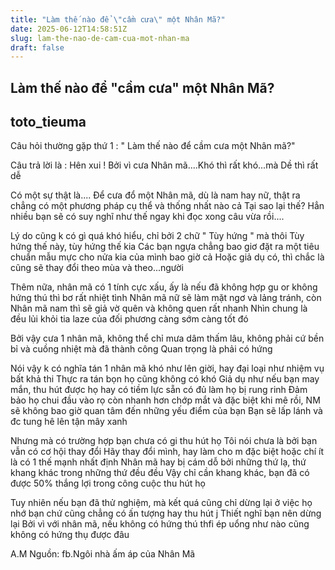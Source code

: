 ```yaml
---
title: "Làm thế nào để \"cầm cưa\" một Nhân Mã?"
date: 2025-06-12T14:58:51Z
slug: lam-the-nao-de-cam-cua-mot-nhan-ma
draft: false
---
```


## Làm thế nào để "cầm cưa" một Nhân Mã?

## toto_tieuma

Câu hỏi thường gặp thứ 1 : " Làm thế nào để cầm cưa một Nhân mã?"
 
Câu trả lời là : Hên xui ! Bởi vì cưa Nhân mã....Khó thì rất khó...mà Dề thì rất dễ
 
Có một sự thật là....
Để cưa đổ một Nhân mã, dù là nam hay nữ, thật ra chẳng có một phương pháp cụ thể và thống nhất nào cả
Tại sao lại thế? Hẳn nhiều bạn sẽ có suy nghĩ như thế ngay khi đọc xong câu vừa rồi....
 
Lý do cũng k có gì quá khó hiểu, chỉ bởi 2 chữ " Tùy hứng " mà thôi
Tùy hứng thế này, tùy hứng thế kia
Các bạn ngựa chẳng bao giơ đặt ra một tiêu chuẩn mẫu mực cho nửa kia của mình bao giờ cả
Hoặc giả dụ có, thì chắc là cũng sẽ thay đổi theo mùa và theo...người
 
Thêm nữa, nhân mã có 1 tính cực xấu, ấy là nếu đã không hợp gu or không hứng thú thì bơ rất nhiệt tình
Nhân mã nữ sẽ làm mặt ngơ và lảng tránh, còn Nhân mã nam thì sẽ giả vờ quên và không quen rất nhanh
Nhìn chung là đều lủi khỏi tia laze của đối phương càng sớm càng tốt đó
 
Bởi vậy cưa 1 nhân mã, không thể chỉ mưa dâm thấm lâu, không phải cứ bền bỉ và cuồng nhiệt mà đã thành công
Quan trọng là phải có hứng
 
Nói vậy k có nghĩa tán 1 nhân mã khó như lên giời, hay đại loại như nhiệm vụ bất khả thi
Thực ra tán bọn họ cũng không có khó
Giả dụ như nếu bạn may mắn, thu hút được họ hay có tiềm lực sẵn có đủ làm họ bị rung rinh
Đảm bảo họ chui đầu vào rọ còn nhanh hơn chớp mắt
và đặc biệt khi mê rồi, NM sẽ không bao giờ quan tâm đến những yếu điểm của bạn
Bạn sẽ lấp lánh và đc tung hê lên tận mây xanh
 
Nhưng mà có trường hợp bạn chưa có gi thu hút họ
Tôi nói chưa là bởi bạn vẫn có cơ hội thay đổi
Hãy thay đổi mình, hay làm cho m đặc biệt hoặc chí ít là có 1 thế mạnh nhất định
Nhân mã hay bị cám dỗ bởi những thứ lạ, thứ khang khác trong những thứ đều đều
Vậy chỉ cần khang khác, bạn đã có được 50% thắng lợi trong công cuộc thu hút họ
 
Tuy nhiên nếu bạn đã thử nghiệm, mà kết quá cũng chỉ dừng lại ở việc họ nhớ bạn chứ cũng chẳng có ấn tượng hay thu hút j
Thiết nghĩ bạn nên dừng lại
Bởi vì với nhân mã, nếu không có hứng thú thfi ép uổng như nào cũng không có hứng thụ được đâu
 
A.M
Nguồn: fb.Ngôi nhà ấm áp của Nhân Mã